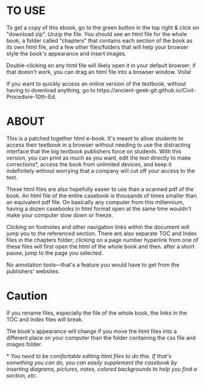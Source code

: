 <h1>TO USE</h1>

<p>To get a copy of this ebook, go to the green button in the top right &amp; click on &quot;download zip&quot;. Unzip the file. You should see an html file for the whole book, a folder called &quot;chapters&quot; that contains each section of the book as its own html file, and a few other files/folders that will help your browser style the book&#39;s appearance and insert images.</p>

<p>Double-clicking on any html file will likely open it in your default browser; if that doesn&#39;t work, you can drag an html file into a browser window. Voila!</p>

<p>If you want to quickly access an online version of the textbook, without having to download anything, go to https://ancient-geek-git.github.io/Civil-Procedure-10th-Ed.</p>

<h1>ABOUT</h1>

<p>This is a patched together html e-book. It&#39;s meant to allow students to access their textbook in a browser without needing to use the distracting interface that the big textbook publishers force on students. With this version, you can print as much as you want, edit the text directly to make corrections*, access the book from unlimited devices, and keep it indefinitely without worrying that a company will cut off your access to the text.</p>

<p>These html files are also hopefully easier to use than a scanned pdf of the book. An html file of the entire casebook is thousands of times smaller than an equivalent pdf file. On basically any computer from this millennium, having a dozen casebooks in html format open at the same time wouldn&#39;t make your computer slow down or freeze.</p>

<p>Clicking on footnotes and other navigation links within the document will jump you to the referenced section. There are also separate TOC and Index files in the chapters folder; clicking on a page number hyperlink from one of these files will first open the html of the whole book and then. after a short pause, jump to the page you selected. </p>

<p>No annotation tools—that&#39;s a feature you would have to get from the publishers&#39; websites.</p>

<h1>Caution</h1>

<p>If you rename files, especially the file of the whole book, the links in the TOC and Index files will break.</p>

<p>The book&#39;s appearance will change if you move the html files into a different place on your computer than the folder containing the css file and images folder.</p>

<p>* <em>You need to be comfortable editing html files to do this. If that&#39;s something you can do, you can easily supplement the casebook by inserting diagrams, pictures, notes, colored backgrounds to help you find a section, etc.
</em></p>
